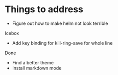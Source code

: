 # Things to address

- Figure out how to make helm not look terrible

Icebox

- Add key binding for kill-ring-save for whole line

Done

- Find a better theme
- Install markdown mode
